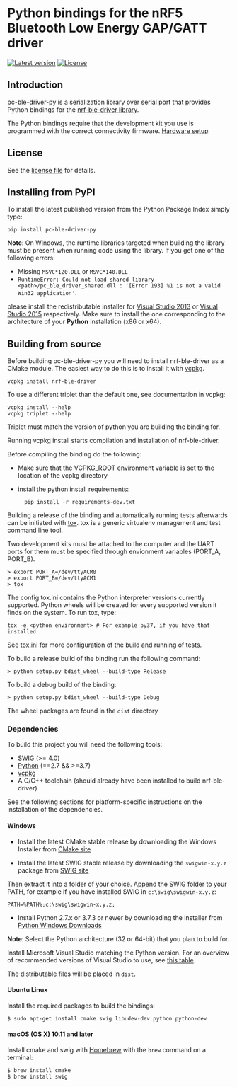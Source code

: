 # Python bindings for the nRF5 Bluetooth Low Energy GAP/GATT driver

[![Latest version](https://img.shields.io/pypi/v/pc-ble-driver-py.svg)](https://pypi.python.org/pypi/pc-ble-driver-py)
[![License](https://img.shields.io/pypi/l/pc-ble-driver-py.svg)](https://pypi.python.org/pypi/pc-ble-driver-py)

## Introduction
pc-ble-driver-py is a serialization library over serial port that provides Python bindings
for the [nrf-ble-driver library](https://github.com/NordicSemiconductor/pc-ble-driver).

The Python bindings require that the development kit you use is programmed with the correct connectivity firmware. [Hardware setup](https://github.com/NordicSemiconductor/pc-ble-driver/tree/master#hardware-setup)

## License

See the [license file](LICENSE) for details.

## Installing from PyPI

To install the latest published version from the Python Package Index simply type:

    pip install pc-ble-driver-py

**Note**: On Windows, the runtime libraries targeted when building the library must be present when running code using the library. If you get one of the following errors:

* Missing `MSVC*120.DLL` or `MSVC*140.DLL`
* `RuntimeError: Could not load shared library <path>/pc_ble_driver_shared.dll : '[Error 193] %1 is
not a valid Win32 application'`. 

please install the redistributable installer for [Visual Studio 2013](https://www.microsoft.com/en-us/download/details.aspx?id=40784) or [Visual Studio 2015](https://www.microsoft.com/en-us/download/details.aspx?id=48145) respectively. Make sure to install the one corresponding to the architecture of your **Python** installation (x86 or x64).

## Building from source

Before building pc-ble-driver-py you will need to install nrf-ble-driver as a CMake module. The easiest way to do this is to install it with [vcpkg](https://github.com/NordicPlayground/vcpkg).

    vcpkg install nrf-ble-driver

To use a different triplet than the default one, see documentation in vcpkg:

    vcpkg install --help
    vcpkg triplet --help

Triplet must match the version of python you are building the binding for.

Running vcpkg install starts compilation and installation of nrf-ble-driver.

Before compiling the binding do the following:

* Make sure that the VCPKG_ROOT environment variable is set to the location of the vcpkg directory
* install the python install requirements:


        pip install -r requirements-dev.txt



Building a release of the binding and automatically running tests afterwards can be initiated with [tox](https://tox.readthedocs.io/en/latest/). tox is a generic virtualenv management and test command line tool.

Two development kits must be attached to the computer and the UART ports for them must be specified through envionment variables (PORT_A, PORT_B).

    > export PORT_A=/dev/ttyACM0
    > export PORT_B=/dev/ttyACM1
    > tox

The config tox.ini contains the Python interpreter versions currently supported. Python wheels will be created for every supported version it finds on the system. To run tox, type:

    tox -e <python environment> # For example py37, if you have that installed

See [tox.ini](tox.ini) for more configuration of the build and running of tests.


To build a release build of the binding run the following command:

    > python setup.py bdist_wheel --build-type Release

To build a debug build of the binding:

    > python setup.py bdist_wheel --build-type Debug


The wheel packages are found in the `dist` directory




### Dependencies

To build this project you will need the following tools:

* [SWIG](http://www.swig.org/) (>= 4.0)
* [Python](https://www.python.org/) (==2.7 && >=3.7)
* [vcpkg](https://github.com/NordicPlayground/vcpkg)
* A C/C++ toolchain (should already have been installed to build nrf-ble-driver)


See the following sections for platform-specific instructions on the installation of the dependencies.


#### Windows 

* Install the latest CMake stable release by downloading the Windows Installer from [CMake site](https://cmake.org/download/)

* Install the latest SWIG stable release by downloading the `swigwin-x.y.z` package from [SWIG site](http://www.swig.org/download.html)

Then extract it into a folder of your choice. Append the SWIG folder to your PATH, for example if you have installed
SWIG in `c:\swig\swigwin-x.y.z`:

    PATH=%PATH%;c:\swig\swigwin-x.y.z;

* Install Python 2.7.x or 3.7.3 or newer by downloading the installer from [Python Windows Downloads](https://www.python.org/downloads/windows/)

**Note**: Select the Python architecture (32 or 64-bit) that you plan to build for.

Install Microsoft Visual Studio matching the Python version. For an overview of recommended versions of Visual Studio to use, see [this table](https://github.com/scikit-build/scikit-build/blob/0.9.0/docs/generators.rst#visual-studio-ide).

The distributable files will be placed in `dist`.


#### Ubuntu Linux

Install the required packages to build the bindings:

    $ sudo apt-get install cmake swig libudev-dev python python-dev


#### macOS (OS X) 10.11 and later

Install cmake and swig with [Homebrew](https://brew.sh/) with the `brew` command on a terminal:

    $ brew install cmake
    $ brew install swig

